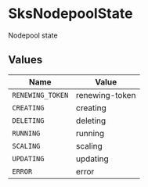 # SksNodepoolState

Nodepool state


## Values

| Name             | Value            |
| ---------------- | ---------------- |
| `RENEWING_TOKEN` | renewing-token   |
| `CREATING`       | creating         |
| `DELETING`       | deleting         |
| `RUNNING`        | running          |
| `SCALING`        | scaling          |
| `UPDATING`       | updating         |
| `ERROR`          | error            |